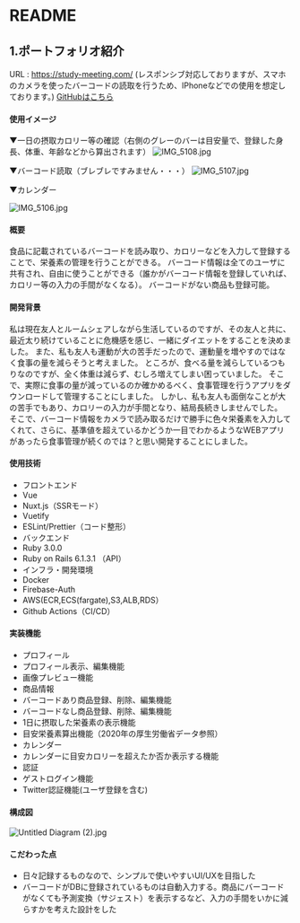 # README
## 1.ポートフォリオ紹介
URL : https://study-meeting.com/
(レスポンシブ対応しておりますが、スマホのカメラを使ったバーコードの読取を行うため、IPhoneなどでの使用を想定しております。)
[GitHubはこちら](https://github.com/kodakoda0921/rails-api-nuxt "GitHubリンク")

#### 使用イメージ

▼一日の摂取カロリー等の確認（右側のグレーのバーは目安量で、登録した身長、体重、年齢などから算出されます）
![IMG_5108.jpg](https://qiita-image-store.s3.ap-northeast-1.amazonaws.com/0/1263304/e2746c2c-9a32-ae84-af50-0bc80b066e21.jpeg)

▼バーコード読取（ブレブレですみません・・・）
![IMG_5107.jpg](https://qiita-image-store.s3.ap-northeast-1.amazonaws.com/0/1263304/a9df2f9b-004f-3728-1488-1402a81be63d.jpeg)

▼カレンダー

![IMG_5106.jpg](https://qiita-image-store.s3.ap-northeast-1.amazonaws.com/0/1263304/d636eaf2-295d-e2e7-184a-de8eb935d06e.jpeg)

#### 概要
食品に記載されているバーコードを読み取り、カロリーなどを入力して登録することで、栄養素の管理を行うことができる。
バーコード情報は全てのユーザに共有され、自由に使うことができる（誰かがバーコード情報を登録していれば、カロリー等の入力の手間がなくなる）。
バーコードがない商品も登録可能。
#### 開発背景
私は現在友人とルームシェアしながら生活しているのですが、その友人と共に、最近太り続けていることに危機感を感じ、一緒にダイエットをすることを決めました。
また、私も友人も運動が大の苦手だったので、運動量を増やすのではなく食事の量を減らそうと考えました。
ところが、食べる量を減らしているつもりなのですが、全く体重は減らず、むしろ増えてしまい困っていました。
そこで、実際に食事の量が減っているのか確かめるべく、食事管理を行うアプリをダウンロードして管理することにしました。
しかし、私も友人も面倒なことが大の苦手でもあり、カロリーの入力が手間となり、結局長続きしませんでした。
そこで、バーコード情報をカメラで読み取るだけで勝手に色々栄養素を入力してくれて、さらに、基準値を超えているかどうか一目でわかるようなWEBアプリがあったら食事管理が続くのでは？と思い開発することにしました。

#### 使用技術
- フロントエンド
 - Vue
 - Nuxt.js（SSRモード）
 - Vuetify
 - ESLint/Prettier（コード整形）
- バックエンド
 - Ruby 3.0.0
 - Ruby on Rails 6.1.3.1 （API）
- インフラ・開発環境
 - Docker
 - Firebase-Auth
 - AWS(ECR,ECS(fargate),S3,ALB,RDS）
 - Github Actions（CI/CD）

#### 実装機能
- プロフィール
 - プロフィール表示、編集機能
 - 画像プレビュー機能
- 商品情報
 - バーコードあり商品登録、削除、編集機能
 - バーコードなし商品登録、削除、編集機能
 - 1日に摂取した栄養素の表示機能
 - 目安栄養素算出機能（2020年の厚生労働省データ参照）
- カレンダー
 - カレンダーに目安カロリーを超えたか否か表示する機能
- 認証
 - ゲストログイン機能
 - Twitter認証機能(ユーザ登録を含む)

#### 構成図
![Untitled Diagram (2).jpg](https://qiita-image-store.s3.ap-northeast-1.amazonaws.com/0/1263304/e7870686-a422-d24e-fd27-1e2f6e56a459.jpeg)

#### こだわった点
- 日々記録するものなので、シンプルで使いやすいUI/UXを目指した
- バーコードがDBに登録されているものは自動入力する。商品にバーコードがなくても予測変換（サジェスト）を表示するなど、入力の手間をいかに減らすかを考えた設計をした
